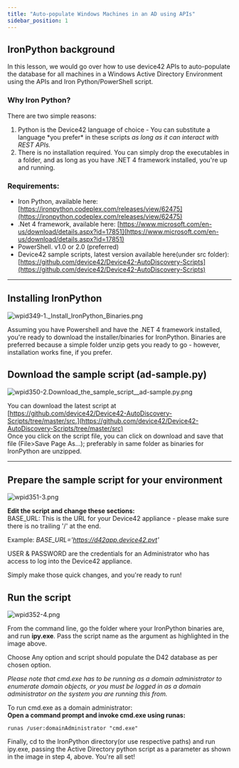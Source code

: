 ```yaml
---
title: "Auto-populate Windows Machines in an AD using APIs"
sidebar_position: 1
---
```


## IronPython background

In this lesson, we would go over how to use device42 APIs to auto-populate the database for all machines in a Windows Active Directory Environment using the APIs and Iron Python/PowerShell script.

### Why Iron Python?

There are two simple reasons: 

1. Python is the Device42 language of choice - You can substitute a language \*you prefer\* in these scripts _as long as it can interact with REST APIs._ 
2. There is no installation required. You can simply drop the executables in a folder, and as long as you have .NET 4 framework installed, you're up and running.

### Requirements:

- Iron Python, available here: [https://ironpython.codeplex.com/releases/view/62475](https://ironpython.codeplex.com/releases/view/62475)
- .Net 4 framework, available here: [https://www.microsoft.com/en-us/download/details.aspx?id=17851](https://www.microsoft.com/en-us/download/details.aspx?id=17851)
- PowerShell. v1.0 or 2.0 (preferred)
- Device42 sample scripts, latest version available here(under src folder): [https://github.com/device42/Device42-AutoDiscovery-Scripts](https://github.com/device42/Device42-AutoDiscovery-Scripts)

* * *

## Installing IronPython

![wpid349-1._Install_IronPython_Binaries.png](/assets/images/wpid349-1._Install_IronPython_Binaries.png)

Assuming you have Powershell and have the .NET 4 framework installed, you're ready to download the installer/binaries for IronPython. Binaries are preferred because a simple folder unzip gets you ready to go - however, installation works fine, if you prefer.

## Download the sample script (ad-sample.py)

![wpid350-2._Download_the_sample_script__ad-sample.py_.png](/assets/images/wpid350-2._Download_the_sample_script__ad-sample.py_.png)

You can download the latest script at [https://github.com/device42/Device42-AutoDiscovery-Scripts/tree/master/src.](https://github.com/device42/Device42-AutoDiscovery-Scripts/tree/master/src)  
Once you click on the script file, you can click on download and save that file (File>Save Page As...); preferably in same folder as binaries for IronPython are unzipped.

* * *

## Prepare the sample script for your environment

![wpid351-3.png](/assets/images/wpid351-3.png)

**Edit the script and change these sections:**  
BASE\_URL: This is the URL for your Device42 appliance - please make sure there is no trailing '/' at the end.  

Example: _BASE\_URL='https://d42app.device42.pvt'_

USER & PASSWORD are the credentials for an Administrator who has access to log into the Device42 appliance.

Simply make those quick changes, and you're ready to run!

## Run the script

![wpid352-4.png](/assets/images/wpid352-4.png)

From the command line, go the folder where your IronPython binaries are, and run **ipy.exe**. Pass the script name as the argument as highlighted in the image above.

Choose Any option and script should populate the D42 database as per chosen option.

_Please note that cmd.exe has to be running as a domain administrator to enumerate domain objects, or you must be logged in as a domain administrator on the system you are running this from._

To run cmd.exe as a domain administrator:  
**Open a command prompt and invoke cmd.exe using runas:**

```
runas /user:domainAdministrator "cmd.exe"
```

Finally, cd to the IronPython directory(or use respective paths) and run ipy.exe, passing the Active Directory python script as a parameter as shown in the image in step 4, above. You're all set!
